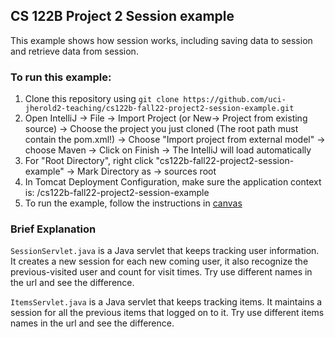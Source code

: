 ## CS 122B Project 2 Session example

This example shows how session works, including saving data to session and retrieve data from session.

### To run this example: 
1. Clone this repository using `git clone https://github.com/uci-jherold2-teaching/cs122b-fall22-project2-session-example.git`
2. Open IntelliJ -> File -> Import Project (or New-> Project from existing source) -> Choose the project you just cloned (The root path must contain the pom.xml!) -> Choose "Import project from external model" -> choose Maven -> Click on Finish -> The IntelliJ will load automatically
3. For "Root Directory", right click "cs122b-fall22-project2-session-example" -> Mark Directory as -> sources root
4. In Tomcat Deployment Configuration, make sure the application context is: /cs122b-fall22-project2-session-example
5. To run the example, follow the instructions in [canvas](https://canvas.eee.uci.edu/courses/40150/pages/intellij-idea-tomcat-configuration)

### Brief Explanation
`SessionServlet.java` is a Java servlet that keeps tracking user information. It creates a new session for each new coming user, it also recognize the previous-visited user and count for visit times.
Try use different names in the url and see the difference.

`ItemsServlet.java` is a Java servlet that keeps tracking items. It maintains a session for all the previous items that logged on to it.
Try use different items names in the url and see the difference.
